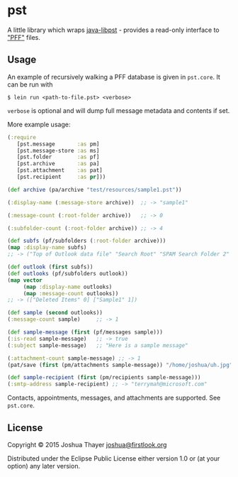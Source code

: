 # pst

A little library which wraps [java-libpst](https://github.com/rjohnsondev/java-libpst) - provides a read-only interface to ["PFF"](http://forensicswiki.org/wiki/Personal_Folder_File_%28PAB,_PST,_OST%29) files. 

## Usage

An example of recursively walking a PFF database is given in `pst.core`. It can be run with

    $ lein run <path-to-file.pst> <verbose>

`verbose` is optional and will dump full message metadata and contents if set.

More example usage:

``` clojure
(:require
   [pst.message       :as pm]
   [pst.message-store :as ms]
   [pst.folder        :as pf]
   [pst.archive       :as pa]
   [pst.attachment    :as pat]
   [pst.recipient     :as pr]))

(def archive (pa/archive "test/resources/sample1.pst"))

(:display-name (:message-store archive))  ;; -> "sample1"

(:message-count (:root-folder archive))   ;; -> 0

(:subfolder-count (:root-folder archive)) ;; -> 4

(def subfs (pf/subfolders (:root-folder archive)))
(map :display-name subfs)
;; -> ("Top of Outlook data file" "Search Root" "SPAM Search Folder 2" "ItemProcSearch")

(def outlook (first subfs))
(def outlooks (pf/subfolders outlook))
(map vector
     (map :display-name outlooks)
     (map :message-count outlooks))
;; -> (["Deleted Items" 0] ["Sample1" 1])

(def sample (second outlooks))
(:message-count sample)     ;; -> 1

(def sample-message (first (pf/messages sample)))
(:is-read sample-message)   ;; -> true
(:subject sample-message)   ;; "Here is a sample message"

(:attachment-count sample-message) ;; -> 1
(pat/save (first (pm/attachments sample-message)) "/home/joshua/uh.jpg")

(def sample-recipient (first (pm/recipients sample-message)))
(:smtp-address sample-recipient) ;; -> "terrymah@microsoft.com"
```

Contacts, appointments, messages, and attachments are supported. See `pst.core`.

## License

Copyright © 2015 Joshua Thayer <joshua@firstlook.org>

Distributed under the Eclipse Public License either version 1.0 or (at
your option) any later version.
